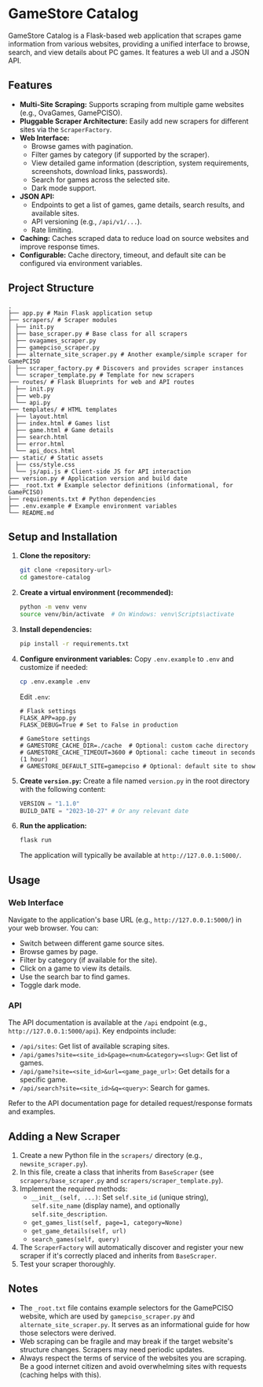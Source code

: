       
# GameStore Catalog

GameStore Catalog is a Flask-based web application that scrapes game information from various websites, providing a unified interface to browse, search, and view details about PC games. It features a web UI and a JSON API.

## Features

-   **Multi-Site Scraping:** Supports scraping from multiple game websites (e.g., OvaGames, GamePCISO).
-   **Pluggable Scraper Architecture:** Easily add new scrapers for different sites via the `ScraperFactory`.
-   **Web Interface:**
    -   Browse games with pagination.
    -   Filter games by category (if supported by the scraper).
    -   View detailed game information (description, system requirements, screenshots, download links, passwords).
    -   Search for games across the selected site.
    -   Dark mode support.
-   **JSON API:**
    -   Endpoints to get a list of games, game details, search results, and available sites.
    -   API versioning (e.g., `/api/v1/...`).
    -   Rate limiting.
-   **Caching:** Caches scraped data to reduce load on source websites and improve response times.
-   **Configurable:** Cache directory, timeout, and default site can be configured via environment variables.

## Project Structure
```
.
├── app.py # Main Flask application setup
├── scrapers/ # Scraper modules
│ ├── init.py
│ ├── base_scraper.py # Base class for all scrapers
│ ├── ovagames_scraper.py
│ ├── gamepciso_scraper.py
│ ├── alternate_site_scraper.py # Another example/simple scraper for GamePCISO
│ ├── scraper_factory.py # Discovers and provides scraper instances
│ └── scraper_template.py # Template for new scrapers
├── routes/ # Flask Blueprints for web and API routes
│ ├── init.py
│ ├── web.py
│ └── api.py
├── templates/ # HTML templates
│ ├── layout.html
│ ├── index.html # Games list
│ ├── game.html # Game details
│ ├── search.html
│ ├── error.html
│ └── api_docs.html
├── static/ # Static assets
│ ├── css/style.css
│ └── js/api.js # Client-side JS for API interaction
├── version.py # Application version and build date
├── _root.txt # Example selector definitions (informational, for GamePCISO)
├── requirements.txt # Python dependencies
├── .env.example # Example environment variables
└── README.md
```
      
## Setup and Installation

1.  **Clone the repository:**
    ```bash
    git clone <repository-url>
    cd gamestore-catalog
    ```

2.  **Create a virtual environment (recommended):**
    ```bash
    python -m venv venv
    source venv/bin/activate  # On Windows: venv\Scripts\activate
    ```

3.  **Install dependencies:**
    ```bash
    pip install -r requirements.txt
    ```

4.  **Configure environment variables:**
    Copy `.env.example` to `.env` and customize if needed:
    ```bash
    cp .env.example .env
    ```
    Edit `.env`:
    ```env
    # Flask settings
    FLASK_APP=app.py
    FLASK_DEBUG=True # Set to False in production

    # GameStore settings
    # GAMESTORE_CACHE_DIR=./cache  # Optional: custom cache directory
    # GAMESTORE_CACHE_TIMEOUT=3600 # Optional: cache timeout in seconds (1 hour)
    # GAMESTORE_DEFAULT_SITE=gamepciso # Optional: default site to show
    ```

5.  **Create `version.py`:**
    Create a file named `version.py` in the root directory with the following content:
    ```python
    VERSION = "1.1.0"
    BUILD_DATE = "2023-10-27" # Or any relevant date
    ```

6.  **Run the application:**
    ```bash
    flask run
    ```
    The application will typically be available at `http://127.0.0.1:5000/`.

## Usage

### Web Interface

Navigate to the application's base URL (e.g., `http://127.0.0.1:5000/`) in your web browser. You can:
-   Switch between different game source sites.
-   Browse games by page.
-   Filter by category (if available for the site).
-   Click on a game to view its details.
-   Use the search bar to find games.
-   Toggle dark mode.

### API

The API documentation is available at the `/api` endpoint (e.g., `http://127.0.0.1:5000/api`). Key endpoints include:
-   `/api/sites`: Get list of available scraping sites.
-   `/api/games?site=<site_id>&page=<num>&category=<slug>`: Get list of games.
-   `/api/game?site=<site_id>&url=<game_page_url>`: Get details for a specific game.
-   `/api/search?site=<site_id>&q=<query>`: Search for games.

Refer to the API documentation page for detailed request/response formats and examples.

## Adding a New Scraper

1.  Create a new Python file in the `scrapers/` directory (e.g., `newsite_scraper.py`).
2.  In this file, create a class that inherits from `BaseScraper` (see `scrapers/base_scraper.py` and `scrapers/scraper_template.py`).
3.  Implement the required methods:
    -   `__init__(self, ...)`: Set `self.site_id` (unique string), `self.site_name` (display name), and optionally `self.site_description`.
    -   `get_games_list(self, page=1, category=None)`
    -   `get_game_details(self, url)`
    -   `search_games(self, query)`
4.  The `ScraperFactory` will automatically discover and register your new scraper if it's correctly placed and inherits from `BaseScraper`.
5.  Test your scraper thoroughly.

## Notes

-   The `_root.txt` file contains example selectors for the GamePCISO website, which are used by `gamepciso_scraper.py` and `alternate_site_scraper.py`. It serves as an informational guide for how those selectors were derived.
-   Web scraping can be fragile and may break if the target website's structure changes. Scrapers may need periodic updates.
-   Always respect the terms of service of the websites you are scraping. Be a good internet citizen and avoid overwhelming sites with requests (caching helps with this).

    